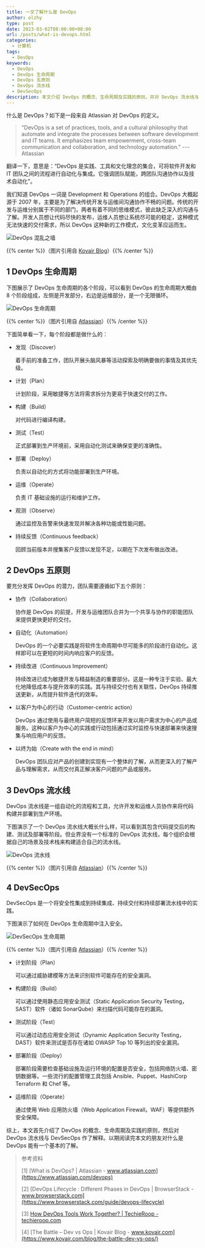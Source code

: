 ```yaml
---
title: 一文了解什么是 DevOps
author: olzhy
type: post
date: 2023-03-02T08:00:00+08:00
url: /posts/what-is-devops.html
categories:
  - 计算机
tags:
  - DevOps
keywords:
  - DevOps
  - DevOps 生命周期
  - DevOps 五原则
  - DevOps 流水线
  - DevSecOps
description: 本文介绍 DevOps 的概念、生命周期及实践的原则，并对 DevOps 流水线与 DevSecOps 作了解释。
---
```


什么是 DevOps？如下是一段来自 Atlassian 对 DevOps 的定义。

> "DevOps is a set of practices, tools, and a cultural philosophy that automate and integrate the processes between software development and IT teams. It emphasizes team empowerment, cross-team communication and collaboration, and technology automation." --- Atlassian

翻译一下，意思是：“DevOps 是实践、工具和文化理念的集合，可将软件开发和 IT 团队之间的流程进行自动化与集成。它强调团队赋能，跨团队沟通协作以及技术自动化”。

我们知道 DevOps 一词是 Development 和 Operations 的组合。DevOps 大概起源于 2007 年，主要是为了解决传统开发与运维间沟通协作不畅的问题。传统的开发与运维分别属于不同的部门，两者有着不同的思维模式，彼此缺乏深入的沟通与了解。开发人员想让代码尽快的发布，运维人员想让系统尽可能的稳定，这种模式无法快速的交付需求，所以 DevOps 这种新的工作模式，文化变革应运而生。

![DevOps 混乱之墙](https://olzhy.github.io/static/images/uploads/2023/03/devops-wall-of-confusion.jpeg#center)

{{% center %}}（图片引用自 [Kovair Blog](https://www.kovair.com/blog/the-battle-dev-vs-ops/)）{{% /center %}}

## 1 DevOps 生命周期

下图展示了 DevOps 生命周期的各个阶段，可以看到 DevOps 的生命周期大概由 8 个阶段组成，左侧是开发部分，右边是运维部分，是一个无限循环。

![DevOps 生命周期](https://olzhy.github.io/static/images/uploads/2023/03/the-devops-lifecycle.png#center)

{{% center %}}（图片引用自 [Atlassian](https://www.atlassian.com/devops)）{{% /center %}}

下面简单看一下，每个阶段都是做什么的：

- 发现（Discover）

  着手前的准备工作，团队开展头脑风暴等活动探索及明确要做的事情及其优先级。

- 计划（Plan）

  计划阶段，采用敏捷等方法将需求拆分为更易于快速交付的工作。

- 构建（Build）

  对代码进行编译构建。

- 测试（Test）

  正式部署到生产环境前，采用自动化测试来确保变更的准确性。

- 部署（Deploy）

  负责以自动化的方式将功能部署到生产环境。

- 运维（Operate）

  负责 IT 基础设施的运行和维护工作。

- 观测（Observe）

  通过监控及告警来快速发现并解决各种功能或性能问题。

- 持续反馈（Continuous feedback）

  回顾当前版本并搜集客户反馈以发现不足，以期在下次发布做出改进。

## 2 DevOps 五原则

要充分发挥 DevOps 的潜力，团队需要遵循如下五个原则：

- 协作（Collaboration）

  协作是 DevOps 的前提，开发与运维团队合并为一个共享与协作的职能团队来提供更快更好的交付。

- 自动化（Automation）

  DevOps 的一个必要实践是将软件生命周期中尽可能多的阶段进行自动化。这样即可以在更短的时间内响应客户的反馈。

- 持续改进（Continuous Improvement）

  持续改进已成为敏捷开发与精益制造的重要部分。这是一种专注于实验、最大化地降低成本与提升效率的实践。其与持续交付也有关联性，DevOps 持续推送更新，从而提升软件迭代的效率。

- 以客户为中心的行动（Customer-centric action）

  DevOps 通过使用与最终用户简短的反馈环来开发以用户需求为中心的产品或服务。这种以客户为中心的实践或行动包括通过实时监控与快速部署来快速搜集与响应用户的反馈。

- 以终为始（Create with the end in mind）

  DevOps 团队应对产品的创建到实现有一个整体的了解，从而更深入的了解产品与理解需求，从而交付真正解决客户问题的产品或服务。

## 3 DevOps 流水线

DevOps 流水线是一组自动化的流程和工具，允许开发和运维人员协作来将代码构建并部署到生产环境。

下图演示了一个 DevOps 流水线大概长什么样，可以看到其包含代码提交后的构建、测试及部署等阶段。但业界没有一个标准的 DevOps 流水线，每个组织会根据自己的场景及技术栈来构建适合自己的流水线。

![DevOps 流水线](https://olzhy.github.io/static/images/uploads/2023/03/devops-pipeline.png#center)

{{% center %}}（图片引用自 [Atlassian](https://www.atlassian.com/devops/devops-tools/devops-pipeline)）{{% /center %}}

## 4 DevSecOps

DevSecOps 是一个将安全性集成到持续集成、持续交付和持续部署流水线中的实践。

下图演示了如何在 DevOps 生命周期中注入安全。

![DevSecOps 生命周期](https://olzhy.github.io/static/images/uploads/2023/03/devsecops-diagram.png#center)

{{% center %}}（图片引用自 [Atlassian](https://www.atlassian.com/devops/devops-tools/devsecops-tools)）{{% /center %}}

- 计划阶段（Plan）

  可以通过威胁建模等方法来识别软件可能存在的安全漏洞。

- 构建阶段（Build）

  可以通过使用静态应用安全测试（Static Application Security Testing，SAST）软件（诸如 SonarQube）来扫描代码可能存在的漏洞。

- 测试阶段（Test）

  可以通过动态应用安全测试（Dynamic Application Security Testing，DAST）软件来测试是否存在诸如 OWASP Top 10 等列出的安全漏洞。

- 部署阶段（Deploy）

  部署阶段需要检查基础设施及运行环境的配置是否安全，包括网络防火墙、密钥数据等。一些流行的配置管理工具包括 Ansible、Puppet、HashiCorp Terraform 和 Chef 等。

- 运维阶段（Operate）

  通过使用 Web 应用防火墙（Web Application Firewall，WAF）等提供额外安全保障。

综上，本文首先介绍了 DevOps 的概念、生命周期及实践的原则，然后对 DevOps 流水线与 DevSecOps 作了解释。以期阅读完本文的朋友对什么是 DevOps 能有一个基本的了解。

> 参考资料
>
> [1] [What is DevOps? | Atlassian - www.atlassian.com](https://www.atlassian.com/devops)
>
> [2] [DevOps Lifecycle : Different Phases in DevOps | BrowserStack - www.browserstack.com](https://www.browserstack.com/guide/devops-lifecycle)
>
> [3] [How DevOps Tools Work Together? | TechieRoop - techieroop.com](https://techieroop.com/how-devops-tools-work-together/)
>
> [4] [The Battle – Dev vs Ops | Kovair Blog - www.kovair.com](https://www.kovair.com/blog/the-battle-dev-vs-ops/)
